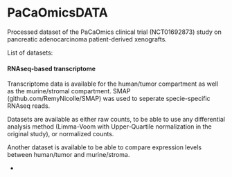 # PaCaOmicsDATA
Processed dataset of the PaCaOmics clinical trial (NCT01692873) study on pancreatic adenocarcinoma patient-derived xenografts.



List of datasets:

#### RNAseq-based transcriptome

Transcriptome data is available for the human/tumor compartment as well as the murine/stromal compartment. SMAP (github.com/RemyNicolle/SMAP) was used to seperate specie-specific RNAseq reads.

Datasets are available as either raw counts, to be able to use any differential analysis method (Limma-Voom with Upper-Quartile normalization in the original study), or normalized counts.

Another dataset is available to be able to compare expression levels between human/tumor and murine/stroma.

- ​